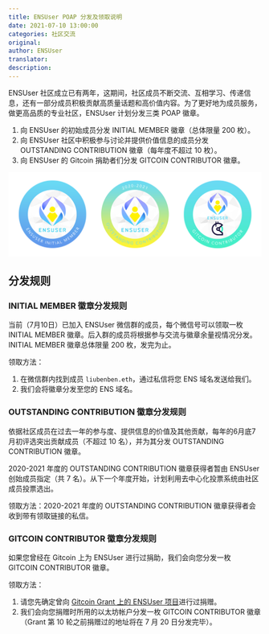 ```yaml
---
title: ENSUser POAP 分发及领取说明
date: 2021-07-10 13:00:00
categories: 社区交流
original: 
author: ENSUser
translator: 
description: 
---
```


ENSUser 社区成立已有两年，这期间，社区成员不断交流、互相学习、传递信息，还有一部分成员积极贡献高质量话题和高价值内容。为了更好地为成员服务，做更高品质的专业社区，ENSUser 计划分发三类 POAP 徽章。

1. 向 ENSUser 的初始成员分发 INITIAL MEMBER 徽章（总体限量 200 枚）。
2. 向 ENSUser 社区中积极参与讨论并提供价值信息的成员分发 OUTSTANDING CONTRIBUTION 徽章（每年度不超过 10 枚）。
3. 向 ENSUser 的 Gitcoin 捐助者们分发 GITCOIN CONTRIBUTOR 徽章。

![ENSUser POAP](/images/news/2021-07-10-distributing-poap-for-initial-members-and-super-members/ensuser-poap.png)

## 分发规则

### INITIAL MEMBER 徽章分发规则

当前（7月10日）已加入 ENSUser 微信群的成员，每个微信号可以领取一枚 INITIAL MEMBER 徽章。后入群的成员将根据参与交流与徽章余量视情况分发。INITIAL MEMBER 徽章总体限量 200 枚，发完为止。

领取方法：

1. 在微信群内找到成员 `liubenben.eth`，通过私信将您 ENS 域名发送给我们。
2. 我们会将徽章分发至您的 ENS 域名。

### OUTSTANDING CONTRIBUTION 徽章分发规则

依据社区成员在过去一年的参与度、提供信息的价值及其他贡献，每年的6月底7月初评选突出贡献成员（不超过 10 名），并为其分发 OUTSTANDING CONTRIBUTION 徽章。

2020-2021 年度的 OUTSTANDING CONTRIBUTION 徽章获得者暂由 ENSUser 创始成员指定（共 7 名）。从下一个年度开始，计划利用去中心化投票系统由社区成员投票选出。

领取方法：2020-2021 年度的 OUTSTANDING CONTRIBUTION 徽章获得者会收到带有领取链接的私信。

### GITCOIN CONTRIBUTOR 徽章分发规则

如果您曾经在 Gitcoin 上为 ENSUser 进行过捐助，我们会向您分发一枚 GITCOIN CONTRIBUTOR 徽章。

领取方法：

1. 请您先确定曾向 [Gitcoin Grant 上的 ENSUser 项目](https://gitcoin.co/grants/2285/ensuser-ens)进行过捐赠。
2. 我们会向您捐赠时所用的以太坊帐户分发一枚 GITCOIN CONTRIBUTOR 徽章（Grant 第 10 轮之前捐赠过的地址将在 7 月 20 日分发完毕）。
